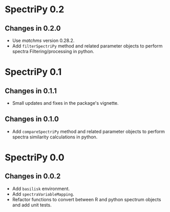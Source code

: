 # SpectriPy 0.2

## Changes in 0.2.0

- Use *matchms* version 0.28.2.
- Add `filterSpectriPy` method and related parameter objects to perform spectra
  Filtering/processing in python.

# SpectriPy 0.1

## Changes in 0.1.1

- Small updates and fixes in the package's vignette.

## Changes in 0.1.0

- Add `compareSpectriPy` method and related parameter objects to perform spectra
  similarity calculations in python.


# SpectriPy 0.0

## Changes in 0.0.2

- Add `basilisk` environment.
- Add `spectraVariableMapping`.
- Refactor functions to convert between R and python spectrum objects and add
  unit tests.
